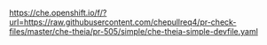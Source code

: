 
https://che.openshift.io/f/?url=https://raw.githubusercontent.com/chepullreq4/pr-check-files/master/che-theia/pr-505/simple/che-theia-simple-devfile.yaml

